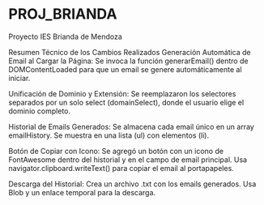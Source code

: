 # PROJ_BRIANDA
Proyecto IES Brianda de Mendoza



 Resumen Técnico de los Cambios Realizados
Generación Automática de Email al Cargar la Página:
Se invoca la función generarEmail() dentro de DOMContentLoaded para que un email se genere automáticamente al iniciar.

Unificación de Dominio y Extensión:
Se reemplazaron los selectores separados por un solo select (domainSelect), donde el usuario elige el dominio completo.

Historial de Emails Generados:
Se almacena cada email único en un array emailHistory.
Se muestra en una lista (ul) con elementos (li).

Botón de Copiar con Icono:
Se agregó un botón con un icono de FontAwesome dentro del historial y en el campo de email principal.
Usa navigator.clipboard.writeText() para copiar el email al portapapeles.

Descarga del Historial:
Crea un archivo .txt con los emails generados.
Usa Blob y un enlace temporal para la descarga.